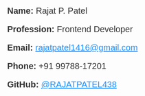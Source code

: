 <div style="font-family: MyCustomFont, sans-serif; font-size: 20px; color: #333;">
    <p><strong>Name:</strong> Rajat P. Patel</p>
    <p><strong>Profession:</strong> Frontend Developer</p>
    <p><strong>Email:</strong> <a href="mailto:rajatpatel1416@gmail.com" style="color: #1e90ff;">rajatpatel1416@gmail.com</a></p>
    <p><strong>Phone:</strong> +91 99788-17201</p>
    <p><strong>GitHub:</strong> <a href="https://github.com/RAJATPATEL438" style="color: #1e90ff;">@RAJATPATEL438</a></p>
</div>
